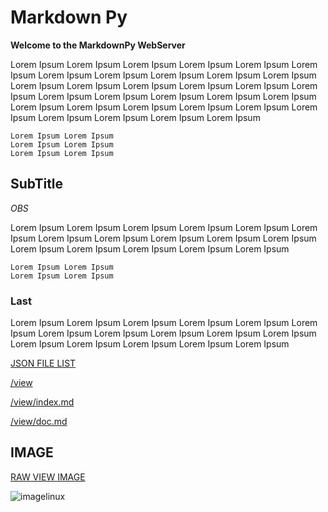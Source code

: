 # Markdown Py

**Welcome to the MarkdownPy WebServer**

Lorem Ipsum Lorem Ipsum Lorem Ipsum Lorem Ipsum Lorem Ipsum Lorem Ipsum Lorem Ipsum Lorem Ipsum 
Lorem Ipsum Lorem Ipsum Lorem Ipsum Lorem Ipsum Lorem Ipsum Lorem Ipsum Lorem Ipsum Lorem Ipsum 
Lorem Ipsum Lorem Ipsum Lorem Ipsum Lorem Ipsum Lorem Ipsum Lorem Ipsum Lorem Ipsum Lorem Ipsum 
Lorem Ipsum Lorem Ipsum Lorem Ipsum Lorem Ipsum Lorem Ipsum Lorem Ipsum Lorem Ipsum Lorem Ipsum 

    Lorem Ipsum Lorem Ipsum 
    Lorem Ipsum Lorem Ipsum 
    Lorem Ipsum Lorem Ipsum 



## SubTitle

*OBS*

Lorem Ipsum Lorem Ipsum Lorem Ipsum Lorem Ipsum Lorem Ipsum Lorem Ipsum Lorem Ipsum Lorem Ipsum 
Lorem Ipsum Lorem Ipsum Lorem Ipsum Lorem Ipsum Lorem Ipsum Lorem Ipsum Lorem Ipsum Lorem Ipsum 

    Lorem Ipsum Lorem Ipsum 
    Lorem Ipsum Lorem Ipsum 



### Last

Lorem Ipsum Lorem Ipsum Lorem Ipsum Lorem Ipsum Lorem Ipsum Lorem Ipsum Lorem Ipsum Lorem Ipsum 
Lorem Ipsum Lorem Ipsum Lorem Ipsum Lorem Ipsum Lorem Ipsum Lorem Ipsum Lorem Ipsum Lorem Ipsum 



[JSON FILE LIST](http://127.0.0.1:5009/)

[/view](http://127.0.0.1:5009/view)

[/view/index.md](http://127.0.0.1:5009/view/index.md)

[/view/doc.md](http://127.0.0.1:5009/view/Acerca%20de%20los%20tests.md)


## IMAGE

[RAW VIEW IMAGE](http://127.0.0.1:5009/raw/linux.jpg)

![imagelinux](/raw/linux.jpg)


